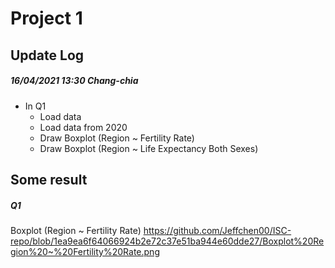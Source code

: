 # Project 1

## Update Log

##### 16/04/2021 13:30 Chang-chia
+ In Q1
    + Load data
    + Load data from 2020
    + Draw Boxplot (Region ~ Fertility Rate)
    + Draw Boxplot (Region ~ Life Expectancy Both Sexes)

## Some result

##### Q1
Boxplot (Region ~ Fertility Rate)
https://github.com/Jeffchen00/ISC-repo/blob/1ea9ea6f64066924b2e72c37e51ba944e60dde27/Boxplot%20Region%20~%20Fertility%20Rate.png
